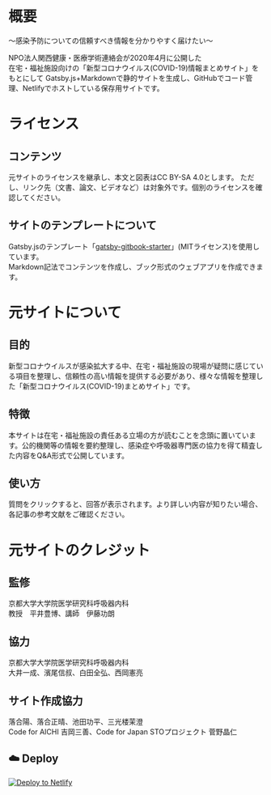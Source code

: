 # 概要
～感染予防についての信頼すべき情報を分かりやすく届けたい～  

NPO法人関西健康・医療学術連絡会が2020年4月に公開した  
在宅・福祉施設向けの「新型コロナウイルス(COVID-19)情報まとめサイト」をもとにして
Gatsby.js+Markdownで静的サイトを生成し、GitHubでコード管理、Netlifyでホストしている保存用サイトです。

# ライセンス
## コンテンツ
元サイトのライセンスを継承し、本文と図表はCC BY-SA 4.0とします。
ただし、リンク先（文書、論文、ビデオなど）は対象外です。個別のライセンスを確認してください。

## サイトのテンプレートについて
Gatsby.jsのテンプレート「[gatsby-gitbook-starter](https://github.com/hasura/gatsby-gitbook-starter)」(MITライセンス)を使用しています。  
Markdown記法でコンテンツを作成し、ブック形式のウェブアプリを作成できます。  

# 元サイトについて
## 目的
新型コロナウイルスが感染拡大する中、在宅・福祉施設の現場が疑問に感じている項目を整理し、信頼性の高い情報を提供する必要があり、様々な情報を整理した「新型コロナウイルス(COVID-19)まとめサイト」です。

## 特徴
本サイトは在宅・福祉施設の責任ある立場の方が読むことを念頭に置いています。公的機関等の情報を要約整理し、感染症や呼吸器専門医の協力を得て精査した内容をQ&A形式で公開しています。

## 使い方
質問をクリックすると、回答が表示されます。より詳しい内容が知りたい場合、各記事の参考文献をご確認ください。

# 元サイトのクレジット
## 監修
京都大学大学院医学研究科呼吸器内科  
教授　平井豊博、講師　伊藤功朗

## 協力
京都大学大学院医学研究科呼吸器内科  
大井一成、濱尾信叔、白田全弘、西岡憲亮

## サイト作成協力
落合陽、落合正晴、池田功平、三光楼茉澄  
Code for AICHI 吉岡三善、Code for Japan STOプロジェクト 菅野晶仁

## ☁️ Deploy

[![Deploy to Netlify](https://www.netlify.com/img/deploy/button.svg)](https://app.netlify.com/start/deploy?repository=https://github.com/porolakka/covid19-qa.md)

